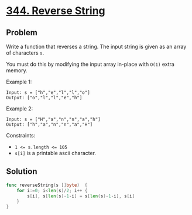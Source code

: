 # [344. Reverse String](https://leetcode.com/problems/reverse-string/submissions/1274942653/)

## Problem

Write a function that reverses a string. The input string is given as an array of characters `s`.

You must do this by modifying the input array in-place with `O(1)` extra memory.

Example 1:

```
Input: s = ["h","e","l","l","o"]
Output: ["o","l","l","e","h"]
```

Example 2:

```
Input: s = ["H","a","n","n","a","h"]
Output: ["h","a","n","n","a","H"]
```

Constraints:

- `1 <= s.length <= 105`
- `s[i]` is a printable ascii character.

## Solution

```go
func reverseString(s []byte)  {
    for i:=0; i<len(s)/2; i++ {
        s[i], s[len(s)-1-i] = s[len(s)-1-i], s[i]
    }
}
```